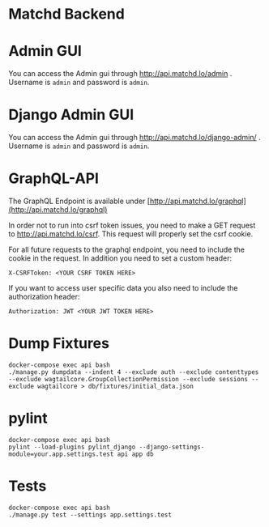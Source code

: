 Matchd Backend
==============

# Admin GUI
You can access the Admin gui through <a href="http://api.matchd.lo/admin/"> http://api.matchd.lo/admin </a>. Username is `admin` and password is `admin`.

# Django Admin GUI
You can access the Admin gui through <a href="http://api.matchd.lo/django-admin/"> http://api.matchd.lo/django-admin/ </a>. Username is `admin` and password is `admin`.

# GraphQL-API
The GraphQL Endpoint is available under [http://api.matchd.lo/graphql](http://api.matchd.lo/graphql)

In order not to run into csrf token issues, you need to make a GET request to http://api.matchd.lo/csrf. This request will properly set the csrf cookie.


For all future requests to the graphql endpoint, you need to include the cookie in the request. In addition you need to set a custom header:

    X-CSRFToken: <YOUR CSRF TOKEN HERE>
    
If you want to access user specific data you also need to include the authorization header:

    Authorization: JWT <YOUR JWT TOKEN HERE>


# Dump Fixtures

    docker-compose exec api bash 
    ./manage.py dumpdata --indent 4 --exclude auth --exclude contenttypes --exclude wagtailcore.GroupCollectionPermission --exclude sessions --exclude wagtailcore > db/fixtures/initial_data.json


# pylint

    docker-compose exec api bash
    pylint --load-plugins pylint_django --django-settings-module=your.app.settings.test api app db

# Tests

    docker-compose exec api bash
    ./manage.py test --settings app.settings.test

